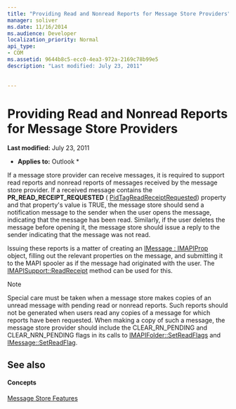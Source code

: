 ```yaml
---
title: "Providing Read and Nonread Reports for Message Store Providers"
manager: soliver
ms.date: 11/16/2014
ms.audience: Developer
localization_priority: Normal
api_type:
- COM
ms.assetid: 9644b8c5-ecc0-4ea3-972a-2169c78b99e5
description: "Last modified: July 23, 2011"
 
 
---
```


# Providing Read and Nonread Reports for Message Store Providers

 **Last modified:** July 23, 2011 
  
 * **Applies to:** Outlook * 
  
If a message store provider can receive messages, it is required to support read reports and nonread reports of messages received by the message store provider. If a received message contains the **PR_READ_RECEIPT_REQUESTED** ( [PidTagReadReceiptRequested](pidtagreadreceiptrequested-canonical-property.md)) property and that property's value is TRUE, the message store should send a notification message to the sender when the user opens the message, indicating that the message has been read. Similarly, if the user deletes the message before opening it, the message store should issue a reply to the sender indicating that the message was not read.
  
Issuing these reports is a matter of creating an [IMessage : IMAPIProp](imessageimapiprop.md) object, filling out the relevant properties on the message, and submitting it to the MAPI spooler as if the message had originated with the user. The [IMAPISupport::ReadReceipt](imapisupport-readreceipt.md) method can be used for this. 
  
> [!NOTE]
> Special care must be taken when a message store makes copies of an unread message with pending read or nonread reports. Such reports should not be generated when users read any copies of a message for which reports have been requested. When making a copy of such a message, the message store provider should include the CLEAR_RN_PENDING and CLEAR_NRN_PENDING flags in its calls to [IMAPIFolder::SetReadFlags](imapifolder-setreadflags.md) and [IMessage::SetReadFlag](imessage-setreadflag.md). 
  
## See also

#### Concepts

[Message Store Features](message-store-features.md)

